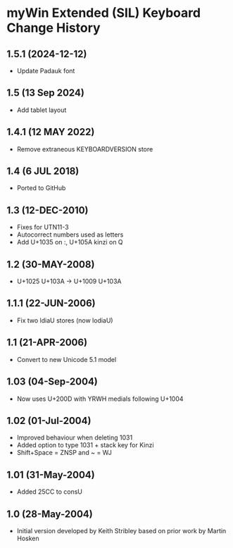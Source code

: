 # myWin Extended (SIL) Keyboard Change History

1.5.1 (2024-12-12)
------------------
* Update Padauk font

1.5 (13 Sep 2024)
------------------
* Add tablet layout

1.4.1 (12 MAY 2022)
------------------
* Remove extraneous KEYBOARDVERSION store 

1.4 (6 JUL 2018)
------------------
* Ported to GitHub

1.3 (12-DEC-2010) 
------------------
* Fixes for UTN11-3
* Autocorrect numbers used as letters
* Add U+1035 on :, U+105A kinzi on Q

1.2 (30-MAY-2008)  
------------------
* U+1025 U+103A -> U+1009 U+103A

1.1.1 (22-JUN-2006) 
------------------
* Fix two ldiaU stores (now lodiaU)

1.1 (21-APR-2006) 
------------------
* Convert to new Unicode 5.1 model

1.03 (04-Sep-2004)
------------------
* Now uses U+200D with YRWH medials following U+1004

1.02 (01-Jul-2004) 
------------------
* Improved behaviour when deleting 1031
* Added option to type 1031 + stack key for Kinzi
* Shift+Space = ZNSP and ~ = WJ

1.01 (31-May-2004) 
------------------
* Added 25CC to consU   

1.0 (28-May-2004)
------------------
* Initial version developed by Keith Stribley based on prior work by Martin Hosken

